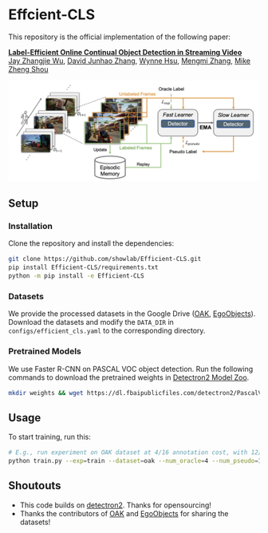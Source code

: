 # Effcient-CLS

This repository is the official implementation of the following paper:

**[Label-Efficient Online Continual Object Detection in Streaming Video](https://arxiv.org/abs/2206.00309)**
<br/>
[Jay Zhangjie Wu](https://zhangjiewu.github.io/), 
[David Junhao Zhang](https://junhaozhang98.github.io/), 
[Wynne Hsu](https://www.comp.nus.edu.sg/~whsu/), 
[Mengmi Zhang](https://a0091624.wixsite.com/deepneurocognition-1), 
[Mike Zheng Shou](https://sites.google.com/view/showlab)
<br/>

<p align="center">
<img src="assets/overview.png" width="1080px"/>  
</p>


## Setup

### Installation

Clone the repository and install the dependencies:

```bash
git clone https://github.com/showlab/Efficient-CLS.git
pip install Efficient-CLS/requirements.txt
python -m pip install -e Efficient-CLS
```

### Datasets

We provide the processed datasets in the Google Drive ([OAK](), [EgoObjects]()). Download the datasets and modify the `DATA_DIR` in `configs/efficient_cls.yaml` to the corresponding directory.

### Pretrained Models

We use Faster R-CNN on PASCAL VOC object detection. Run the following commands to download the pretrained weights in [Detectron2 Model Zoo](https://github.com/facebookresearch/detectron2/blob/main/MODEL_ZOO.md#cityscapes--pascal-voc-baselines). 

```bash
mkdir weights && wget https://dl.fbaipublicfiles.com/detectron2/PascalVOC-Detection/faster_rcnn_R_50_C4/142202221/model_final_b1acc2.pkl -P weights/
```

## Usage

To start training, run this:
```bash
# E.g., run experiment on OAK dataset at 4/16 annotation cost, with 12/16 unlabeled data trained with pseudo labels.
python train.py --exp=train --dataset=oak --num_oracle=4 --num_pseudo=12 --replay_size=16
```

## Shoutouts

- This code builds on [detectron2](https://github.com/facebookresearch/detectron2). Thanks for opensourcing!
- Thanks the contributors of [OAK](https://oakdata.github.io/) and [EgoObjects](https://ai.meta.com/datasets/egoobjects-downloads/) for sharing the datasets!




